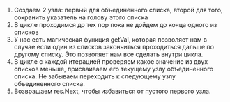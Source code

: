 1) Создаем 2 узла: первый для объединенного списка, второй для того, сохранить указатель на голову этого списка
2) В цикле проходимся до тех пор пока не дойдем до конца одного из списков
3) У нас есть магическая функция getVal, которая позволяет нам в случае если один из списков закончиться проходиться дальше по другому списку. Это позволяет нам все сделать внутри цикла.
4) В цикле с каждой итерацией проверяем какое значение из двух списков меньше, присваиваем его текущему узлу объединенного списка. Не забываем переходить к следующему узлу объединенного списка.
5) Возвращаем res.Next, чтобы избавиться от пустого первого узла.
